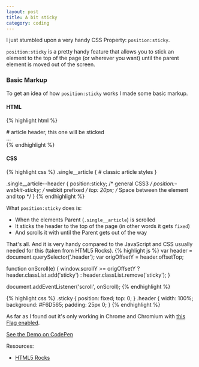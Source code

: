 ```yaml
---
layout: post
title: A bit sticky
category: coding
---
```


I just stumbled upon a very handy CSS Property: `position:sticky`.

`position:sticky` is a pretty handy feature that allows you to stick an element to the top of the page (or wherever you want) until the parent element is moved out of the screen. 

### Basic Markup
To get an idea of how `position:sticky` works I made some basic markup.

#### HTML
{% highlight html %}
<article class="single__article">
    <hgroup class="single__article--header">
        # article header, this one will be sticked
    </hgroup>
    ...
</article>
{% endhighlight %}

#### CSS 
{% highlight css %}
.single__article {
    # classic article styles
}

.single__article--header {
    position:sticky; /* general CSS3 */
    position:-webkit-sticky; /* webkit prefixed */
    top: 20px; /* Space between the element and top */
}
{% endhighlight %}

What `position:sticky` does is:

-   When the elements Parent (`.single__article`) is scrolled
-   It sticks the header to the top of the page (in other words it gets `fixed`)
-   And scrolls it with until the Parent gets out of the way

That's all. And it is very handy compared to the JavaScript and CSS usually needed for this (taken from HTML5 Rocks).
{% highlight js %}
var header = document.querySelector('.header');
var origOffsetY = header.offsetTop;

function onScroll(e) {
  window.scrollY >= origOffsetY ? header.classList.add('sticky') :
                                  header.classList.remove('sticky');
}

document.addEventListener('scroll', onScroll);
{% endhighlight %}

{% highlight css %}
.sticky {
  position: fixed;
  top: 0;
}
.header {
  width: 100%;
  background: #F6D565;
  padding: 25px 0;
}
{% endhighlight %}

As far as I found out it's only working in Chrome and Chromium with [this Flag enabled](chrome://flags/#enable-experimental-webkit-features).

[See the Demo on CodePen](http://codepen.io/kevingimbel/pen/Cybof)

Resources:

-   [HTML5 Rocks](http://updates.html5rocks.com/2012/08/Stick-your-landings-position-sticky-lands-in-WebKit)